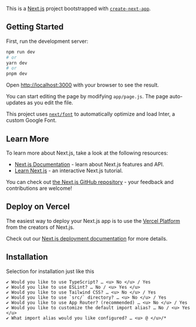 This is a [Next.js](https://nextjs.org/) project bootstrapped with [`create-next-app`](https://github.com/vercel/next.js/tree/canary/packages/create-next-app).

## Getting Started

First, run the development server:

```bash
npm run dev
# or
yarn dev
# or
pnpm dev
```

Open [http://localhost:3000](http://localhost:3000) with your browser to see the result.

You can start editing the page by modifying `app/page.js`. The page auto-updates as you edit the file.

This project uses [`next/font`](https://nextjs.org/docs/basic-features/font-optimization) to automatically optimize and load Inter, a custom Google Font.

## Learn More

To learn more about Next.js, take a look at the following resources:

- [Next.js Documentation](https://nextjs.org/docs) - learn about Next.js features and API.
- [Learn Next.js](https://nextjs.org/learn) - an interactive Next.js tutorial.

You can check out [the Next.js GitHub repository](https://github.com/vercel/next.js/) - your feedback and contributions are welcome!

## Deploy on Vercel

The easiest way to deploy your Next.js app is to use the [Vercel Platform](https://vercel.com/new?utm_medium=default-template&filter=next.js&utm_source=create-next-app&utm_campaign=create-next-app-readme) from the creators of Next.js.

Check out our [Next.js deployment documentation](https://nextjs.org/docs/deployment) for more details.

## Installation

Selection for installation just like this

```
✔ Would you like to use TypeScript? … <u> No </u> / Yes
✔ Would you like to use ESLint? … No / <u> Yes </u>
✔ Would you like to use Tailwind CSS? … <u> No </u> / Yes
✔ Would you like to use `src/` directory? … <u> No </u> / Yes
✔ Would you like to use App Router? (recommended) … <u> No </u> / Yes
✔ Would you like to customize the default import alias? … No / <u> Yes </u>
✔ What import alias would you like configured? … <u> @ </u>/*
```